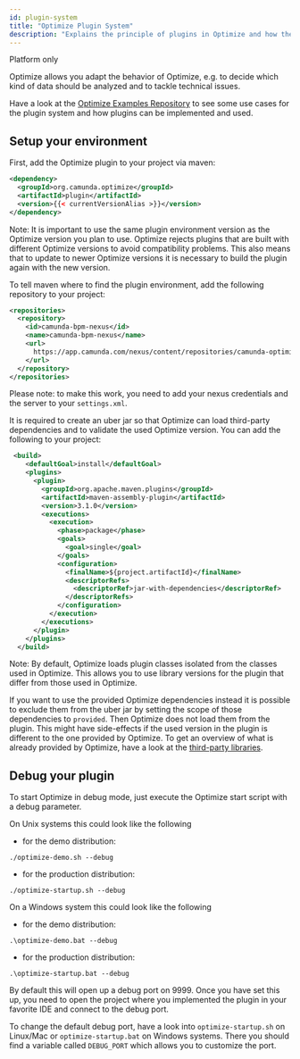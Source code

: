 ```yaml
---
id: plugin-system
title: "Optimize Plugin System"
description: "Explains the principle of plugins in Optimize and how they can be added."
---
```


<span class="badge badge--platform">Platform only</span>

Optimize allows you adapt the behavior of Optimize, e.g. to decide which kind of data should be analyzed and to tackle technical issues.

Have a look at the [Optimize Examples Repository](https://github.com/camunda/camunda-optimize-examples) to see some use cases for the plugin system and how plugins can be implemented and used.

## Setup your environment

First, add the Optimize plugin to your project via maven:

```xml
<dependency>
  <groupId>org.camunda.optimize</groupId>
  <artifactId>plugin</artifactId>
  <version>{{< currentVersionAlias >}}</version>
</dependency>
```
Note: It is important to use the same plugin environment version as the Optimize version you plan to use.
Optimize rejects plugins that are built with different Optimize versions to avoid compatibility problems.
This also means that to update to newer Optimize versions it is necessary to build the plugin again with the new version.


To tell maven where to find the plugin environment, add the following repository to your project:

```xml
<repositories>
  <repository>
    <id>camunda-bpm-nexus</id>
    <name>camunda-bpm-nexus</name>
    <url>
      https://app.camunda.com/nexus/content/repositories/camunda-optimize
    </url>
  </repository>
</repositories>
```

Please note: to make this work, you need to add your nexus credentials and the server to your `settings.xml`.


It is required to create an uber jar so that Optimize can load third-party dependencies and to validate the used Optimize version.
You can add the following to your project:
```xml
 <build>
    <defaultGoal>install</defaultGoal>
    <plugins>
      <plugin>
        <groupId>org.apache.maven.plugins</groupId>
        <artifactId>maven-assembly-plugin</artifactId>
        <version>3.1.0</version>
        <executions>
          <execution>
            <phase>package</phase>
            <goals>
              <goal>single</goal>
            </goals>
            <configuration>
              <finalName>${project.artifactId}</finalName>
              <descriptorRefs>
                <descriptorRef>jar-with-dependencies</descriptorRef>
              </descriptorRefs>
            </configuration>
          </execution>
        </executions>
      </plugin>
    </plugins>
  </build>
```
Note: By default, Optimize loads plugin classes isolated from the classes used in Optimize.
This allows you to use library versions for the plugin that differ from those used in Optimize.

If you want to use the provided Optimize dependencies instead it is possible to exclude them from
the uber jar by setting the scope of those dependencies to `provided`. Then Optimize does not load them from the plugin.
This might have side-effects if the used version in the plugin is different to the one provided by Optimize.
To get an overview of what is already provided by Optimize, have a look at
the [third-party libraries](./../../../reference/dependencies.md).

## Debug your plugin

To start Optimize in debug mode, just execute the Optimize start script with a debug parameter.

On Unix systems this could look like the following

- for the demo distribution:

```
./optimize-demo.sh --debug
```

- for the production distribution:

```
./optimize-startup.sh --debug
```

On a Windows system this could look like the following

- for the demo distribution:

```
.\optimize-demo.bat --debug
```

- for the production distribution:

```
.\optimize-startup.bat --debug
```

By default this will open up a debug port on 9999. Once you have set this up, you need to open the project where you implemented the plugin in your favorite IDE and connect to the debug port.

To change the default debug port, have a look into `optimize-startup.sh` on Linux/Mac or `optimize-startup.bat` on Windows systems. There you should find a variable called `DEBUG_PORT` which allows you to customize the port.